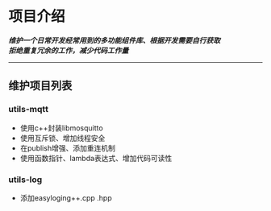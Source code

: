 # 项目介绍

***维护一个日常开发经常用到的多功能组件库、根据开发需要自行获取***  
***拒绝重复冗余的工作，减少代码工作量***

---

## 维护项目列表

### utils-mqtt

+ 使用c++封装libmosquitto
+ 使用互斥锁、增加线程安全
+ 在publish增强、添加重连机制
+ 使用函数指针、lambda表达式、增加代码可读性

### utils-log

+ 添加easyloging++.cpp .hpp
